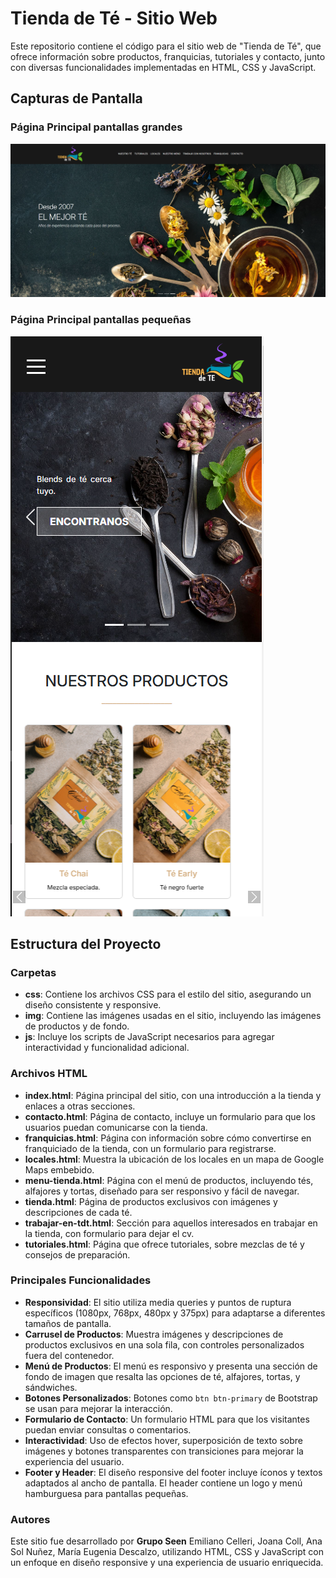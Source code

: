 # Tienda de Té - Sitio Web

Este repositorio contiene el código para el sitio web de "Tienda de Té", que ofrece información sobre productos, franquicias, tutoriales y contacto, junto con diversas funcionalidades implementadas en HTML, CSS y JavaScript.

## Capturas de Pantalla

### Página Principal pantallas grandes
![Captura de pantalla de la página principal](img/Capturas/cap01.png)


### Página Principal pantallas pequeñas
![Captura de pantalla de la página principal](img/Capturas/cap02.png)

## Estructura del Proyecto

### Carpetas
- **css**: Contiene los archivos CSS para el estilo del sitio, asegurando un diseño consistente y responsive.
- **img**: Contiene las imágenes usadas en el sitio, incluyendo las imágenes de productos y de fondo.
- **js**: Incluye los scripts de JavaScript necesarios para agregar interactividad y funcionalidad adicional.

### Archivos HTML
- **index.html**: Página principal del sitio, con una introducción a la tienda y enlaces a otras secciones.
- **contacto.html**: Página de contacto, incluye un formulario para que los usuarios puedan comunicarse con la tienda.
- **franquicias.html**: Página con información sobre cómo convertirse en franquiciado de la tienda, con un formulario para registrarse.
- **locales.html**: Muestra la ubicación de los locales en un mapa de Google Maps embebido.
- **menu-tienda.html**: Página con el menú de productos, incluyendo tés, alfajores y tortas, diseñado para ser responsivo y fácil de navegar.
- **tienda.html**: Página de productos exclusivos con imágenes y descripciones de cada té.
- **trabajar-en-tdt.html**: Sección para aquellos interesados en trabajar en la tienda, con formulario para dejar el cv.
- **tutoriales.html**: Página que ofrece tutoriales, sobre mezclas de té y consejos de preparación.

### Principales Funcionalidades
- **Responsividad**: El sitio utiliza media queries y puntos de ruptura específicos (1080px, 768px, 480px y 375px) para adaptarse a diferentes tamaños de pantalla.
- **Carrusel de Productos**: Muestra imágenes y descripciones de productos exclusivos en una sola fila, con controles personalizados fuera del contenedor.
- **Menú de Productos**: El menú es responsivo y presenta una sección de fondo de imagen que resalta las opciones de té, alfajores, tortas, y sándwiches.
- **Botones Personalizados**: Botones como `btn btn-primary` de Bootstrap se usan para mejorar la interacción.
- **Formulario de Contacto**: Un formulario HTML para que los visitantes puedan enviar consultas o comentarios.
- **Interactividad**: Uso de efectos hover, superposición de texto sobre imágenes y botones transparentes con transiciones para mejorar la experiencia del usuario.
- **Footer y Header**: El diseño responsive del footer incluye íconos y textos adaptados al ancho de pantalla. El header contiene un logo y menú hamburguesa para pantallas pequeñas.

### Autores

Este sitio fue desarrollado por **Grupo Seen** Emiliano Celleri, Joana Coll, Ana Sol Nuñez, María Eugenia Descalzo, utilizando HTML, CSS y JavaScript con un enfoque en diseño responsive y una experiencia de usuario enriquecida.
